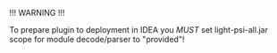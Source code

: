 !!! WARNING !!!

To prepare plugin to deployment in IDEA you *MUST* set light-psi-all.jar scope for module decode/parser to "provided"!